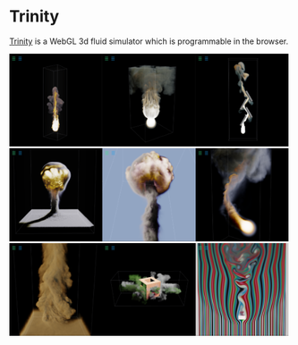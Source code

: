 
# Trinity

<a href="https://portsmouth.github.io/Trinity/">Trinity</a> is a WebGL 3d fluid simulator which is programmable in the browser.

<a><img src="./thumbs/Basic-plume.png" width="33%"/></a><a><img src="./thumbs/Plume-sphere.png" width="33%"/></a><a><img src="./thumbs/Plume-walls.png" width="33%"/></a>
<a><img src="./thumbs/nuke.png" width="33%"/></a><a><img src="./thumbs/nuke-II.png" width="33%"/></a><a><img src="./thumbs/fireball.png" width="33%"/></a>
<a><img src="./thumbs/dust-devil.png" width="33%"/></a><a><img src="./thumbs/Dye-collision.png" width="33%"/></a><a><img src="./thumbs/vortex-street.png" width="33%"/></a>


